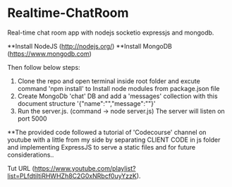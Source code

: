 # Realtime-ChatRoom

Real-time chat room app with nodejs socketio expressjs and mongodb.

**Install NodeJS (http://nodejs.org/)
**Install MongoDB (https://www.mongodb.com)

Then follow below steps:

1) Clone the repo and open terminal inside root folder and excute command 'npm install' to Install node modules from package.json  file
2) Create MongoDb 'chat' DB and add a 'messages' collection with this document structure '{"name":"","message":""}'
3) Run the server.js. (command -> node server.js) The server will listen on port 5000


**The provided code followed a tutorial of 'Codecourse' channel on youtube with a little from my side by separating CLIENT CODE in js folder and implementing ExpressJS to serve a static files and for future considerations..

Tut URL (https://www.youtube.com/playlist?list=PLfdtiltiRHWHZh8C2G0xNRbcf0uyYzzK).

